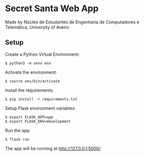 # Secret Santa Web App

Made by Núcleo de Estudantes de Engenharia de Computadores e Telemática, University of Aveiro

## Setup
Create a Python Virtual Environment:
```
$ python3 -m venv env
```
Activate the environment:
```
$ source env/bin/activate
```
Install the requirements:
```
$ pip install -r requirements.txt
```
Setup Flask environment variables:
```
$ export FLASK_APP=app
$ export FLASK_ENV=development
```
Run the app:
```
$ flask run
```
The app will be running at http://127.0.0.1:5000/

